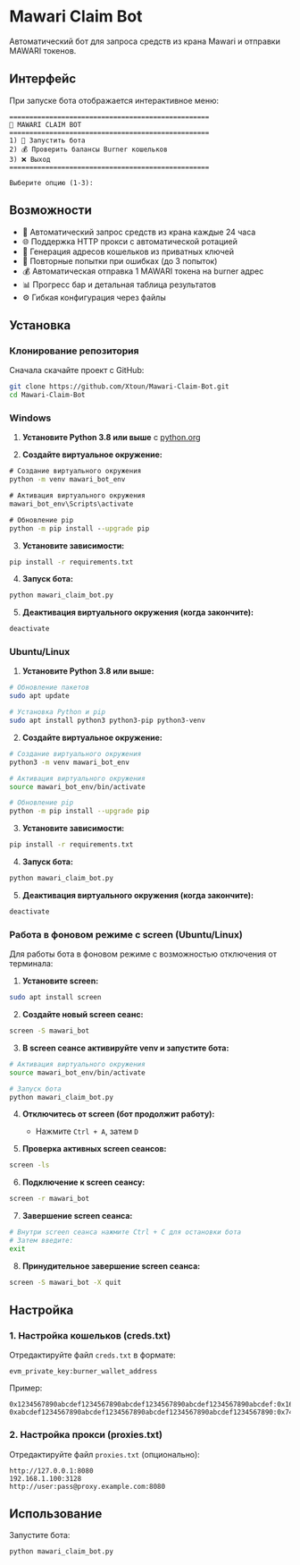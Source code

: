 # Mawari Claim Bot

Автоматический бот для запроса средств из крана Mawari и отправки MAWARI токенов.

## Интерфейс

При запуске бота отображается интерактивное меню:

```
==================================================
🤖 MAWARI CLAIM BOT
==================================================
1) 🚀 Запустить бота
2) 💰 Проверить балансы Burner кошельков
3) ❌ Выход
==================================================

Выберите опцию (1-3): 
```

## Возможности

- 🔄 Автоматический запрос средств из крана каждые 24 часа
- 🌐 Поддержка HTTP прокси с автоматической ротацией
- 🔑 Генерация адресов кошельков из приватных ключей
- 🔄 Повторные попытки при ошибках (до 3 попыток)
- 💰 Автоматическая отправка 1 MAWARI токена на burner адрес
- 📊 Прогресс бар и детальная таблица результатов
- ⚙️ Гибкая конфигурация через файлы

## Установка

### Клонирование репозитория

Сначала скачайте проект с GitHub:

```bash
git clone https://github.com/Xtoun/Mawari-Claim-Bot.git
cd Mawari-Claim-Bot
```


### Windows

1. **Установите Python 3.8 или выше** с [python.org](https://www.python.org/downloads/)

2. **Создайте виртуальное окружение:**
```cmd
# Создание виртуального окружения
python -m venv mawari_bot_env

# Активация виртуального окружения
mawari_bot_env\Scripts\activate

# Обновление pip
python -m pip install --upgrade pip
```

3. **Установите зависимости:**
```cmd
pip install -r requirements.txt
```

4. **Запуск бота:**
```cmd
python mawari_claim_bot.py
```

5. **Деактивация виртуального окружения (когда закончите):**
```cmd
deactivate
```

### Ubuntu/Linux

1. **Установите Python 3.8 или выше:**
```bash
# Обновление пакетов
sudo apt update

# Установка Python и pip
sudo apt install python3 python3-pip python3-venv
```

2. **Создайте виртуальное окружение:**
```bash
# Создание виртуального окружения
python3 -m venv mawari_bot_env

# Активация виртуального окружения
source mawari_bot_env/bin/activate

# Обновление pip
python -m pip install --upgrade pip
```

3. **Установите зависимости:**
```bash
pip install -r requirements.txt
```

4. **Запуск бота:**
```bash
python mawari_claim_bot.py
```

5. **Деактивация виртуального окружения (когда закончите):**
```bash
deactivate
```

### Работа в фоновом режиме с screen (Ubuntu/Linux)

Для работы бота в фоновом режиме с возможностью отключения от терминала:

1. **Установите screen:**
```bash
sudo apt install screen
```

2. **Создайте новый screen сеанс:**
```bash
screen -S mawari_bot
```

3. **В screen сеансе активируйте venv и запустите бота:**
```bash
# Активация виртуального окружения
source mawari_bot_env/bin/activate

# Запуск бота
python mawari_claim_bot.py
```

4. **Отключитесь от screen (бот продолжит работу):**
   - Нажмите `Ctrl + A`, затем `D`

5. **Проверка активных screen сеансов:**
```bash
screen -ls
```

6. **Подключение к screen сеансу:**
```bash
screen -r mawari_bot
```

7. **Завершение screen сеанса:**
```bash
# Внутри screen сеанса нажмите Ctrl + C для остановки бота
# Затем введите:
exit
```

8. **Принудительное завершение screen сеанса:**
```bash
screen -S mawari_bot -X quit
```

## Настройка

### 1. Настройка кошельков (creds.txt)

Отредактируйте файл `creds.txt` в формате:
```
evm_private_key:burner_wallet_address
```

Пример:
```
0x1234567890abcdef1234567890abcdef1234567890abcdef1234567890abcdef:0x16A4f86020F583Fb92383712f883aB9Ec82da538
0xabcdef1234567890abcdef1234567890abcdef1234567890abcdef1234567890:0x742d35Cc6634C0532925a3b8D4B9db96C4b4d1b6
```

### 2. Настройка прокси (proxies.txt)

Отредактируйте файл `proxies.txt` (опционально):
```
http://127.0.0.1:8080
192.168.1.100:3128
http://user:pass@proxy.example.com:8080
```

## Использование

Запустите бота:
```bash
python mawari_claim_bot.py
```
